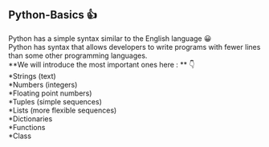 ## Python-Basics :+1:
Python has a simple syntax similar to the English language :grinning:<br /> 
Python has syntax that allows developers to write programs with fewer lines than some other programming languages.<br /> 
**We will introduce the most important ones here : ** :point_down: <br />
*Strings (text) <br />
*Numbers (integers) <br />
*Floating point numbers)<br /> 
*Tuples (simple sequences)<br />
*Lists (more flexible sequences)<br />
*Dictionaries<br />
*Functions<br />
*Class<br />
